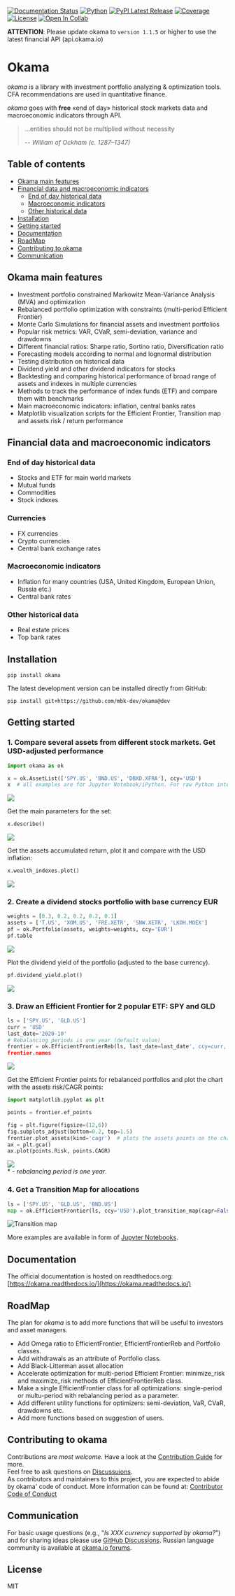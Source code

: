 
[![Documentation Status](https://img.shields.io/readthedocs/okama.svg?style=popout)](http://okama.readthedocs.io/)
[![Python](https://img.shields.io/badge/python-v3-brightgreen.svg)](https://www.python.org/)
[![PyPI Latest Release](https://img.shields.io/pypi/v/okama.svg)](https://pypi.org/project/okama/)
[![Coverage](https://coveralls.io/repos/github/mbk-dev/okama/badge.svg?branch=master)](https://coveralls.io/github/mbk-dev/okama?branch=master)
[![License](https://img.shields.io/pypi/l/okama.svg)](https://opensource.org/licenses/MIT)
[![Open In Collab](https://colab.research.google.com/assets/colab-badge.svg)](https://colab.research.google.com/github/mbk-dev/okama/blob/master/examples/01%20howto.ipynb)

**ATTENTION**: Please update okama to `version 1.1.5` or higher to use the latest financial API (api.okama.io)

# Okama

_okama_ is a library with investment portfolio analyzing & optimization tools. CFA recommendations are used in quantitative finance.

_okama_ goes with **free** «end of day» historical stock markets data and macroeconomic indicators through API.
>...entities should not be multiplied without necessity
>
> -- <cite>William of Ockham (c. 1287–1347)</cite>

## Table of contents

- [Okama main features](#okama-main-features)
- [Financial data and macroeconomic indicators](#financial-data-and-macroeconomic-indicators)
  - [End of day historical data](#end-of-day-historical-data)
  - [Macroeconomic indicators](#macroeconomic-indicators)
  - [Other historical data](#other-historical-data)
- [Installation](#installation)
- [Getting started](#getting-started)
- [Documentation](#documentation)
- [RoadMap](#roadmap)
- [Contributing to okama](#contributing-to-okama)
- [Communication](#communication)

## Okama main features

- Investment portfolio constrained Markowitz Mean-Variance Analysis (MVA) and optimization
- Rebalanced portfolio optimization with constraints (multi-period Efficient Frontier)
- Monte Carlo Simulations for financial assets and investment portfolios
- Popular risk metrics: VAR, CVaR, semi-deviation, variance and drawdowns
- Different financial ratios: Sharpe ratio, Sortino ratio, Diversification ratio 
- Forecasting models according to normal and lognormal distribution
- Testing distribution on historical data
- Dividend yield and other dividend indicators for stocks
- Backtesting and comparing historical performance of broad range of assets and indexes in multiple currencies
- Methods to track the performance of index funds (ETF) and compare them with benchmarks
- Main macroeconomic indicators: inflation, central banks rates
- Matplotlib visualization scripts for the Efficient Frontier, Transition map and assets risk / return performance

## Financial data and macroeconomic indicators

### End of day historical data

- Stocks and ETF for main world markets
- Mutual funds
- Commodities
- Stock indexes

### Currencies

- FX currencies
- Crypto currencies
- Central bank exchange rates

### Macroeconomic indicators

- Inflation for many countries (USA, United Kingdom, European Union, Russia etc.)
- Central bank rates

### Other historical data

- Real estate prices
- Top bank rates

## Installation

`pip install okama`

The latest development version can be installed directly from GitHub:

`pip install git+https://github.com/mbk-dev/okama@dev`


## Getting started

### 1. Compare several assets from different stock markets. Get USD-adjusted performance

```python
import okama as ok

x = ok.AssetList(['SPY.US', 'BND.US', 'DBXD.XFRA'], ccy='USD')
x  # all examples are for Jupyter Notebook/iPython. For raw Python interpreter use 'print(x)' instead.

```
![](../images/images/readmi01.jpg?raw=true) 

Get the main parameters for the set:
```python
x.describe()
```
![](../images/images/readmi02.jpg?raw=true) 

Get the assets accumulated return, plot it and compare with the USD inflation:
```python
x.wealth_indexes.plot()
```
![](../images/images/readmi03.jpg?raw=true) 

### 2. Create a dividend stocks portfolio with base currency EUR

```python
weights = [0.3, 0.2, 0.2, 0.2, 0.1]
assets = ['T.US', 'XOM.US', 'FRE.XETR', 'SNW.XETR', 'LKOH.MOEX']
pf = ok.Portfolio(assets, weights=weights, ccy='EUR')
pf.table
```
![](../images/images/readmi04.jpg?raw=true) 

Plot the dividend yield of the portfolio (adjusted to the base currency).

```python
pf.dividend_yield.plot()
```
![](../images/images/readmi05.png?raw=true) 

### 3. Draw an Efficient Frontier for 2 popular ETF: SPY and GLD
```python
ls = ['SPY.US', 'GLD.US']
curr = 'USD'
last_date='2020-10'
# Rebalancing periods is one year (default value)
frontier = ok.EfficientFrontierReb(ls, last_date=last_date', ccy=curr, reb_period='year')
frontier.names
```
![](../images/images/readmi06.jpg?raw=true) 

Get the Efficient Frontier points for rebalanced portfolios and plot the chart with the assets risk/CAGR points:
```python
import matplotlib.pyplot as plt

points = frontier.ef_points

fig = plt.figure(figsize=(12,6))
fig.subplots_adjust(bottom=0.2, top=1.5)
frontier.plot_assets(kind='cagr')  # plots the assets points on the chart
ax = plt.gca()
ax.plot(points.Risk, points.CAGR) 
```
![](../images/images/readmi07.jpg?raw=true)   
<nowiki>*</nowiki> - *rebalancing period is one year*.

### 4. Get a Transition Map for allocations
```python
ls = ['SPY.US', 'GLD.US', 'BND.US']
map = ok.EfficientFrontier(ls, ccy='USD').plot_transition_map(cagr=False)
```
![](../images/images/readmi08.jpg?v23-11-2020,raw=true "Transition map")  

More examples are available in form of [Jupyter Notebooks](https://github.com/mbk-dev/okama/tree/master/examples).

## Documentation

The official documentation is hosted on readthedocs.org: [https://okama.readthedocs.io/](https://okama.readthedocs.io/)

## RoadMap

The plan for _okama_ is to add more functions that will be useful to investors and asset managers.

- Add Omega ratio to EfficientFrontier, EfficientFrontierReb and Portfolio classes.
- Add withdrawals as an attribute of Portfolio class.
- Add Black-Litterman asset allocation 
- Accelerate optimization for multi-period Efficient Frontier: minimize_risk and maximize_risk methods of EfficientFrontierReb class.
- Make a single EfficientFrontier class for all optimizations: single-period or multu-period with rebalancing period as a parameter.
- Add different utility functions for optimizers: semi-deviation, VaR, CVaR, drawdowns etc.
- Add more functions based on suggestion of users.

## Contributing to okama

Contributions are *most welcome*. Have a look at the [Contribution Guide](https://github.com/mbk-dev/okama/blob/master/CONTRIBUTING.md) for more.  
Feel free to ask questions on [Discussuions](https://github.com/mbk-dev/okama/discussions).  
As contributors and maintainers to this project, you are expected to abide by okama' code of conduct. More information can be found at: [Contributor Code of Conduct](https://github.com/mbk-dev/okama/blob/master/CODE_OF_CONDUCT.md)

## Communication

For basic usage questions (e.g., "_Is XXX currency supported by okama?_") and for sharing ideas please use [GitHub Discussions](https://github.com/mbk-dev/okama/discussions/3).
Russian language community is available at [okama.io forums](https://community.okama.io/c/python-okama).

## License

MIT
